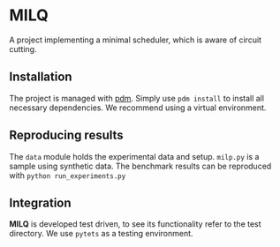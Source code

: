 # MILQ

A project implementing a minimal scheduler, which is aware of circuit cutting.

## Installation 

The project is managed with [pdm](https://pdm-project.org/latest/).
Simply use `pdm install` to install all necessary dependencies.
We recommend using a virtual environment.

## Reproducing results

The `data` module holds the experimental data and setup.
`milp.py` is a sample using synthetic data. 
The benchmark results can be reproduced with `python run_experiments.py`

## Integration

**MILQ** is developed test driven, to see its functionality refer to the test directory.
We use `pytets` as a testing environment.

